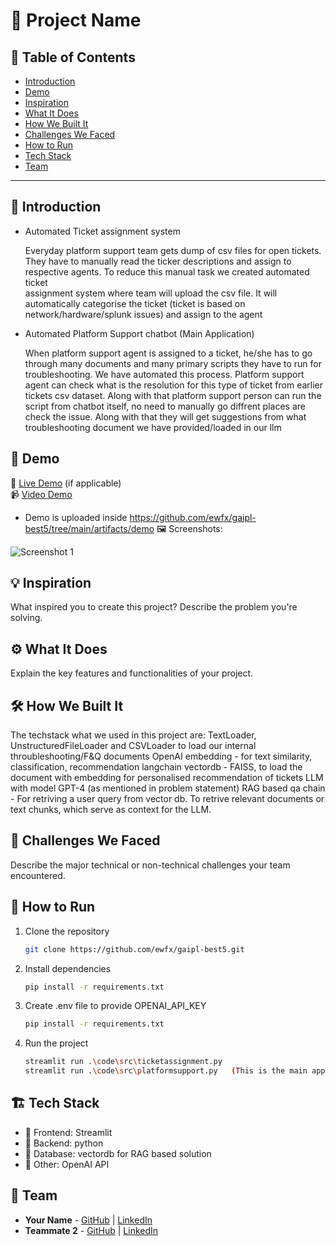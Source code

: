 # 🚀 Project Name

## 📌 Table of Contents
- [Introduction](#introduction)
- [Demo](#demo)
- [Inspiration](#inspiration)
- [What It Does](#what-it-does)
- [How We Built It](#how-we-built-it)
- [Challenges We Faced](#challenges-we-faced)
- [How to Run](#how-to-run)
- [Tech Stack](#tech-stack)
- [Team](#team)

---

## 🎯 Introduction
* Automated Ticket assignment system

   Everyday platform support team gets dump of csv files for open tickets. They have to manually read the ticker descriptions and assign to respective agents. To reduce this manual task we created automated ticket       
   assignment system where team will upload the csv file. It will automatically categorise the ticket (ticket is based on network/hardware/splunk issues) and assign to the agent

* Automated Platform Support chatbot  (Main Application)

   When platform support agent is assigned to a ticket, he/she has to go through many documents and many primary scripts they have to run for troubleshooting. We have automated this process. Platform support agent can 
   check what is the resolution for this type of ticket from earlier tickets csv dataset. Along with that platform support person can run the script from chatbot itself, no need to manually go diffrent places are check the 
   issue. Along with that they will get suggestions from what troubleshooting document we have provided/loaded in our llm

## 🎥 Demo
🔗 [Live Demo](#) (if applicable)  
📹 [Video Demo](#) 
   * Demo is uploaded inside https://github.com/ewfx/gaipl-best5/tree/main/artifacts/demo
🖼️ Screenshots:

![Screenshot 1](link-to-image)

## 💡 Inspiration
What inspired you to create this project? Describe the problem you're solving.

## ⚙️ What It Does
Explain the key features and functionalities of your project.

## 🛠️ How We Built It
The techstack what we used in this project are:
TextLoader, UnstructuredFileLoader and CSVLoader to load our internal throubleshooting/F&Q documents
OpenAI embedding - for text similarity, classification, recommendation
langchain
vectordb - FAISS, to load the document with embedding for personalised recommendation of tickets
LLM with model GPT-4 (as mentioned in problem statement)
RAG based qa chain - For retriving a user query from vector db. To retrive relevant documents or text chunks, which serve as context for the LLM.

## 🚧 Challenges We Faced
Describe the major technical or non-technical challenges your team encountered.

## 🏃 How to Run
1. Clone the repository  
   ```sh
   git clone https://github.com/ewfx/gaipl-best5.git
   ```
2. Install dependencies  
   ```sh
   pip install -r requirements.txt 
   ```
3. Create .env file to provide OPENAI_API_KEY 
   ```sh
   pip install -r requirements.txt 
   ```
4. Run the project  
   ```sh
   streamlit run .\code\src\ticketassignment.py
   streamlit run .\code\src\platformsupport.py   (This is the main application)
   ```

## 🏗️ Tech Stack
- 🔹 Frontend: Streamlit
- 🔹 Backend: python
- 🔹 Database: vectordb for RAG based solution
- 🔹 Other: OpenAI API 

## 👥 Team
- **Your Name** - [GitHub](#) | [LinkedIn](#)
- **Teammate 2** - [GitHub](#) | [LinkedIn](#)
